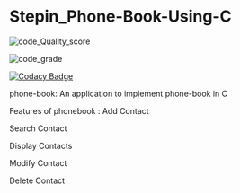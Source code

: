 # Stepin_Phone-Book-Using-C

![code_Quality_score](https://www.code-inspector.com/project/27812/score/svg)


![code_grade](https://www.code-inspector.com/project/27812/status/svg)


[![Codacy Badge](https://app.codacy.com/project/badge/Grade/ca79921aca5148248124b15bb9384641)](https://www.codacy.com/gh/SHIRDI222/Stepin_Phone-Book-Using-C/dashboard?utm_source=github.com&amp;utm_medium=referral&amp;utm_content=SHIRDI222/Stepin_Phone-Book-Using-C&amp;utm_campaign=Badge_Grade)


phone-book:
An application to implement phone-book in C

Features of phonebook :
Add Contact

Search Contact

Display Contacts

Modify Contact

Delete Contact 





